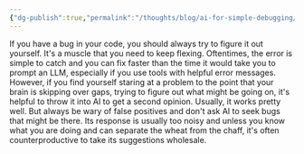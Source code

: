 ```yaml
---
{"dg-publish":true,"permalink":"/thoughts/blog/ai-for-simple-debugging/","tags":["ai","refactored","blogged"],"created":"2025-08-30T08:39:07.031+01:00","updated":"2025-08-30T08:40:27.600+01:00"}
---
```


If you have a bug in your code, you should always try to figure it out yourself. It's a muscle that you need to keep flexing. Oftentimes, the error is simple to catch and you can fix faster than the time it would take you to prompt an LLM, especially if you use tools with helpful error messages. However, if you find yourself staring at a problem to the point that your brain is skipping over gaps, trying to figure out what might be going on, it's helpful to throw it into AI to get a second opinion. Usually, it works pretty well. But always be wary of false positives and don't ask AI to seek bugs that might be there. Its response is usually too noisy and unless you know what you are doing and can separate the wheat from the chaff, it's often counterproductive to take its suggestions wholesale.